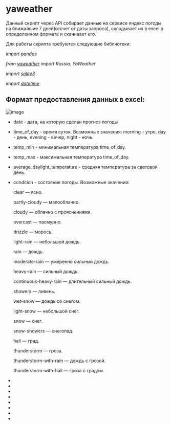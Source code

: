 # yaweather

Данный скрипт через API собирает данные на сервисе яндекс погоды на ближайшие 7 дней(отсчет от даты запроса), складывает их в excel в определенном формате и скачивает его.

Для работы скрипта требуются следующие библиотеки:

*import [pandas](https://pandas.pydata.org/docs/)*

*from [yaweather](https://pypi.org/project/yaweather/) import Russia, YaWeather*

*import [sqlite3](https://docs.python.org/3/library/sqlite3.html)*

*import [datetime](https://docs.python.org/3/library/datetime.html)*

## Формат предоставления данных в excel:

![image](https://user-images.githubusercontent.com/111370737/193848817-e78875ad-96b5-4b36-b651-1e79144d87de.png)

* date - дата, на которую сделан прогноз погоды
* time_of_day - время суток. Возможные значения: morning - утро, day - день, evening - вечер, night - ночь.
* temp_min - минимальная температура time_of_day.
* temp_max - максимальная температура time_of_day.
* average_daylight_temperature - средняя температура за световой день.
* condition - состояние погоды. Возможные значения:


  clear — ясно.

  partly-cloudy — малооблачно.

  cloudy — облачно с прояснениями.

  overcast — пасмурно.

  drizzle — морось.

  light-rain — небольшой дождь.

  rain — дождь.

  moderate-rain — умеренно сильный дождь.

  heavy-rain — сильный дождь.

  continuous-heavy-rain — длительный сильный дождь.

  showers — ливень.

  wet-snow — дождь со снегом.

  light-snow — небольшой снег.

  snow — снег.

  snow-showers — снегопад.

  hail — град.

  thunderstorm — гроза.

  thunderstorm-with-rain — дождь с грозой.

  thunderstorm-with-hail — гроза с градом.

*
*
*
*
*
*
*
*

